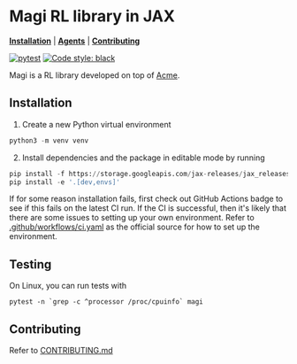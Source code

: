 # Magi RL library in JAX

**[Installation](#installation)** |
**[Agents](./magi/agents)** |
**[Contributing](./CONTRIBUTING.md)**
<!-- **[Examples]** -->

[![pytest](https://github.com/ethanluoyc/magi/actions/workflows/ci.yaml/badge.svg?branch=develop)](https://github.com/ethanluoyc/magi/actions/workflows/ci.yaml)
[![Code style: black](https://img.shields.io/badge/code%20style-black-000000.svg)](https://github.com/psf/black)

Magi is a RL library developed on top of [Acme](https://github.com/deepmind/acme).

## Installation
1. Create a new Python virtual environment
```python
python3 -m venv venv
```

2. Install dependencies and the package in editable mode by running

```python
pip install -f https://storage.googleapis.com/jax-releases/jax_releases.html -e .
pip install -e '.[dev,envs]'
```

If for some reason installation fails, first check out GitHub Actions
badge to see if this fails on the latest CI run. If the CI is successful,
then it's likely that there are some issues to setting up your own environment.
Refer to [.github/workflows/ci.yaml](.github/workflows/ci.yaml) as the official source
for how to set up the environment.

## Testing
On Linux, you can run tests with
```
pytest -n `grep -c ^processor /proc/cpuinfo` magi
```

## Contributing
Refer to [CONTRIBUTING.md](./CONTRIBUTING.md)
